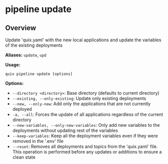 # pipeline update

## Overview

Update 'quix.yaml' with the new local applications and update the variables of the existing deployments

**Aliases:** `update`, `upd`

**Usage:**

```
quix pipeline update [options]
```

**Options:**

- `--directory <directory>`: Base directory (defaults to current directory)
- `--existing, --only-existing`: Update only existing deployments
- `--new, --only-new`: Add only the applications that are not currently deployed
- `-a, --all`: Forces the update of all applications regardless of the current directory
- `--new-variables, --only-new-variables`: Only add new variables to the deployments without updating rest of the variables
- `--keep-variables`: Keep all the deployment variables even if they were removed in the '.env' file
- `--reset`: Removes all deployments and topics from the 'quix.yaml' file. This operation is performed before any updates or additions to ensure a clean state

